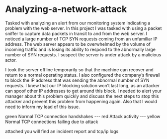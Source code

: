 # Analyzing-a-network-attack
Tasked with analyzing an alert from our monitoring system indicating a problem with the web server. 
In this project I was tasked with using a packet sniffer to capture data packets in transit to and from the web server. I noticed a large number of TCP SYN requests coming from an unfamiliar IP address. The web server appears to be overwhelmed by the volume of incoming traffic and is losing its ability to respond to the abnormally large number of SYN requests. I suspect the server is under attack by a malicious actor. 

I took the server offline temporarily so that the machine can recover and return to a normal operating status. I also configured the company’s firewall to block the IP address that was sending the abnormal number of SYN requests. I knew that our IP blocking solution won’t last long, as an attacker can spoof other IP addresses to get around this block. I needed to alert your manager about this problem quickly and discuss the next steps to stop this attacker and prevent this problem from happening again. Also that I would need to inform my lead of this issue. 

green	Normal TCP connection handshakes	---	
red	Attack activity		---
yellow	Normal TCP connections failing due to attack		

attached you will find an incident report and tcp/ip logs
